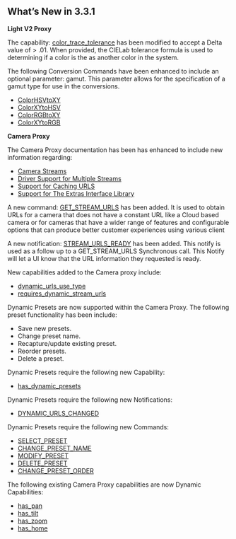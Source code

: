 ## What’s New in 3.3.1

**Light V2 Proxy**

The capability: [color\_trace\_tolerance][1] has been modified to accept a Delta value of \> .01. When provided, the CIELa*b* tolerance formula is used to determining if a color is the as another color in the system.

The following Conversion Commands have been enhanced to include an optional parameter: gamut. This parameter allows for the specification of a gamut type for use in the conversions.

- [ColorHSVtoXY][2]
- [ColorXYtoHSV][3]
- [ColorRGBtoXY][4]
- [ColorXYtoRGB][5]


**Camera Proxy**

The Camera Proxy documentation has been has enhanced to include new information regarding:


- [Camera Streams][6]
- [Driver Support for Multiple Streams][7]
- [Support for Caching URLS][8]
- [Support for The Extras Interface Library][9] 


A new command: [GET\_STREAM\_URLS][10] has been added. It is used to obtain URLs for a camera that does not have a constant URL like a Cloud based camera or for cameras that have a wider range of features and configurable options that can produce better customer experiences using various client


A new notification: [STREAM\_URLS\_READY][11] has been added. This notify is used as a follow up to a GET\_STREAM\_URLS Synchronous call. This Notify will let a UI know that the URL information they requested is ready. 


New capabilities added to the Camera proxy include:  

- [dynamic\_urls\_use\_type][12]
- [requires\_dynamic\_stream\_urls][13]


Dynamic Presets are now supported within the Camera Proxy.  The following preset functionality has been include: 

- Save new presets.
- Change preset name.
- Recapture/update existing preset.
- Reorder presets.
- Delete a preset.

Dynamic Presets require the following new Capability:

- [has\_dynamic\_presets][14]

Dynamic Presets require the following new Notifications:

- [DYNAMIC\_URLS\_CHANGED][15]

Dynamic Presets require the following new Commands:

- [SELECT\_PRESET][16]
- [CHANGE\_PRESET\_NAME][17]
- [MODIFY\_PRESET][18]
- [DELETE\_PRESET][19]
- [CHANGE\_PRESET\_ORDER][20]


The following existing Camera Proxy capabilities are now Dynamic Capabilities:

- [has\_pan][21]
- [has\_tilt][22]
- [has\_zoom][23]
- [has\_home][24]

[1]:	https://snap-one.github.io/docs-driverworks-proxyprotocol/#light-v2-capabilities-color_trace_tolerance
[2]:	https://snap-one.github.io/docs-driverworks-proxyprotocol/#light-v2-conversion-commands-colorhsvtoxy
[3]:	https://snap-one.github.io/docs-driverworks-proxyprotocol/#light-v2-conversion-commands-colorxytohsv
[4]:	https://snap-one.github.io/docs-driverworks-proxyprotocol/#light-v2-conversion-commands-colorrgbtoxy
[5]:	https://snap-one.github.io/docs-driverworks-proxyprotocol/#light-v2-conversion-commands-colorxytorgb
[6]:	hhttps://snap-one.github.io/docs-driverworks-proxyprotocol/#dynamic-camera-streams
[7]:	https://snap-one.github.io/docs-driverworks-proxyprotocol/#dynamic-camera-streams
[8]:	https://snap-one.github.io/docs-driverworks-proxyprotocol/#dynamic-camera-streams
[9]:	https://snap-one.github.io/docs-driverworks-proxyprotocol/#camera-proxy-extras-interface-library
[10]:	https://snap-one.github.io/docs-driverworks-proxyprotocol/#camera-proxy-commands-get_stream_urls
[11]:	https://snap-one.github.io/docs-driverworks-proxyprotocol/#camera-protocol-notifications-stream_urls_ready
[12]:	https://snap-one.github.io/docs-driverworks-proxyprotocol/#camera-capabilities-dynamic_urls_use_type
[13]:	https://snap-one.github.io/docs-driverworks-proxyprotocol/#camera-capabilities-requires_dynamic_stream_urls
[14]:	https://snap-one.github.io/docs-driverworks-proxyprotocol/#camera-capabilities-has_dynamic_presets
[15]:	https://snap-one.github.io/docs-driverworks-proxyprotocol/#camera-protocol-notifications-dynamic_urls_changed
[16]:	https://snap-one.github.io/docs-driverworks-proxyprotocol/#camera-proxy-commands-select_preset
[17]:	https://snap-one.github.io/docs-driverworks-proxyprotocol/#camera-proxy-commands-change_preset_name
[18]:	https://snap-one.github.io/docs-driverworks-proxyprotocol/#camera-proxy-commands-modify_preset
[19]:	https://snap-one.github.io/docs-driverworks-proxyprotocol/#camera-proxy-commands-delete_preset
[20]:	https://snap-one.github.io/docs-driverworks-proxyprotocol/#camera-proxy-commands-change_preset_order
[21]:	https://snap-one.github.io/docs-driverworks-proxyprotocol/#camera-capabilities-has_-pan
[22]:	https://snap-one.github.io/docs-driverworks-proxyprotocol/#camera-capabilities-has_tilt
[23]:	https://snap-one.github.io/docs-driverworks-proxyprotocol/#camera-capabilities-has_zoom
[24]:	https://snap-one.github.io/docs-driverworks-proxyprotocol/#camera-capabilities-has_home